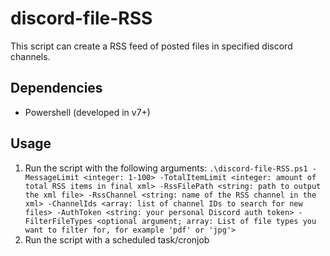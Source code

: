 # discord-file-RSS
This script can create a RSS feed of posted files in specified discord channels.

## Dependencies
- Powershell (developed in v7+)

## Usage
1. Run the script with the following arguments:
`.\discord-file-RSS.ps1 -MessageLimit <integer: 1-100> -TotalItemLimit <integer: amount of total RSS items in final xml> -RssFilePath <string: path to output the xml file> -RssChannel <string: name of the RSS channel in the xml> -ChannelIds <array: list of channel IDs to search for new files> -AuthToken <string: your personal Discord auth token> -FilterFileTypes <optional argument; array: List of file types you want to filter for, for example 'pdf' or 'jpg'>`
2. Run the script with a scheduled task/cronjob
